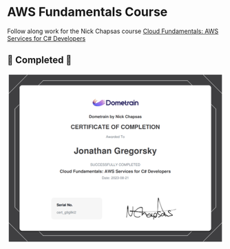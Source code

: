 # AWS Fundamentals Course

Follow along work for the Nick Chapsas course [Cloud Fundamentals: AWS Services for C# Developers](https://dometrain.com/course/cloud-fundamentals-aws-services-for-c-developers/)

## 💫 Completed 💫
![Completed Certificate](../resources/certificate.png)